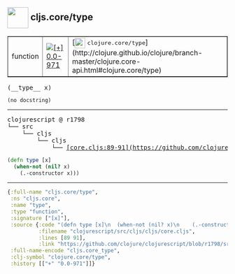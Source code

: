 ## <img width="48px" valign="middle" src="http://i.imgur.com/Hi20huC.png"> cljs.core/type

 <table border="1">
<tr>
<td>function</td>
<td><a href="https://github.com/cljsinfo/api-refs/tree/0.0-971"><img valign="middle" alt="[+] 0.0-971" src="https://img.shields.io/badge/+-0.0--971-lightgrey.svg"></a> </td>
<td>
[<img height="24px" valign="middle" src="http://i.imgur.com/1GjPKvB.png"> <samp>clojure.core/type</samp>](http://clojure.github.io/clojure/branch-master/clojure.core-api.html#clojure.core/type)
</td>
</tr>
</table>

 <samp>
(__type__ x)<br>
</samp>

```
(no docstring)
```

---

 <pre>
clojurescript @ r1798
└── src
    └── cljs
        └── cljs
            └── <ins>[core.cljs:89-91](https://github.com/clojure/clojurescript/blob/r1798/src/cljs/cljs/core.cljs#L89-L91)</ins>
</pre>

```clj
(defn type [x]
  (when-not (nil? x)
    (.-constructor x)))
```


---

```clj
{:full-name "cljs.core/type",
 :ns "cljs.core",
 :name "type",
 :type "function",
 :signature ["[x]"],
 :source {:code "(defn type [x]\n  (when-not (nil? x)\n    (.-constructor x)))",
          :filename "clojurescript/src/cljs/cljs/core.cljs",
          :lines [89 91],
          :link "https://github.com/clojure/clojurescript/blob/r1798/src/cljs/cljs/core.cljs#L89-L91"},
 :full-name-encode "cljs.core_type",
 :clj-symbol "clojure.core/type",
 :history [["+" "0.0-971"]]}

```
